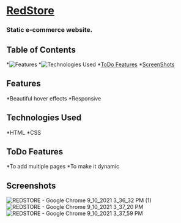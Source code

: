 # [RedStore](https://j-151.github.io/RedStore/)
### Static e-commerce website.
## Table of Contents
*![Features](#features)
*![Technologies Used](#technologies-used)
*[ToDo Features](#todo-features)
*[ScreenShots](#screenshots)

## Features
*Beautiful hover effects
*Responsive

## Technologies Used
*HTML
*CSS

## ToDo Features
*To add multiple pages
*To make it dynamic

## Screenshots

![REDSTORE - Google Chrome 9_10_2021 3_36_32 PM (1)](https://user-images.githubusercontent.com/71957607/132840681-9295f2fb-d017-470a-9b59-10d8f18cee33.png)
![REDSTORE - Google Chrome 9_10_2021 3_37_20 PM](https://user-images.githubusercontent.com/71957607/132840695-936617b8-d11f-4c2d-af62-23f02f187b51.png)
![REDSTORE - Google Chrome 9_10_2021 3_37_59 PM](https://user-images.githubusercontent.com/71957607/132840672-b9e51be5-f5a3-495c-be57-8973eff07a97.png)


